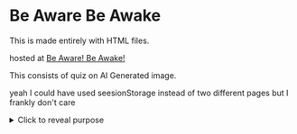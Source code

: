 # Be Aware Be Awake 

This is made entirely with HTML files. 

hosted at [Be Aware! Be Awake!](https://be-awake.vercel.app)

This consists of quiz on AI Generated image. 


yeah I could have used seesionStorage instead of two different pages but I frankly don't care 



<details>
  <summary>Click to reveal purpose</summary>

  This was made as a joke for april fools day. 

</details>




